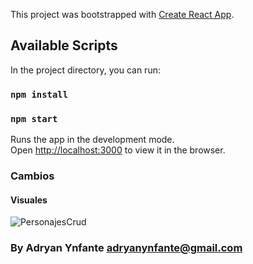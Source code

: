 This project was bootstrapped with [Create React App](https://github.com/facebook/create-react-app).

## Available Scripts

In the project directory, you can run:
### `npm install`
### `npm start`

Runs the app in the development mode.<br />
Open [http://localhost:3000](http://localhost:3000) to view it in the browser.


### Cambios 
#### Visuales
![PersonajesCrud](https://user-images.githubusercontent.com/92740455/166072152-0615e14c-cc95-4b28-8e5a-e59161b04a9c.jpg)




### By Adryan Ynfante  adryanynfante@gmail.com

